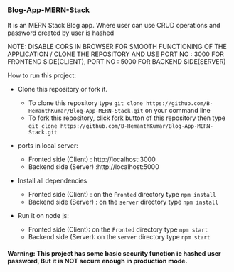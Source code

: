 ### Blog-App-MERN-Stack
It is an MERN Stack Blog app. Where user can use CRUD operations and password created by user is hashed  

NOTE: DISABLE CORS IN BROWSER FOR SMOOTH FUNCTIONING OF THE APPLICATION / CLONE THE REPOSITORY AND USE PORT NO : 3000 FOR FRONTEND SIDE(CLIENT), PORT NO : 5000 FOR BACKEND SIDE(SERVER)

How to run this project:

- Clone this repository or fork it.
  - To clone this repository type `git clone https://github.com/B-HemanthKumar/Blog-App-MERN-Stack.git` on your command line
  - To fork this repository, click fork button of this repository then type `git clone https://github.com/B-HemanthKumar/Blog-App-MERN-Stack.git`

- ports in local server:

  - Fronted side (Client) : http://localhost:3000
  - Backend side (Server) :http://localhost:5000

- Install all dependencies

  - Fronted side (Client) : on the `Fronted` directory type `npm install`
  - Backend side (Server) : on the `server` directory type `npm install`

- Run it on node js:

  - Fronted side (Client): on the `Fronted` directory type `npm start`
  - Backend side (Server): on the `server` directory type `npm start` 

#### Warning: This project has some basic security function ie hashed user password, But it is NOT secure enough in production mode.
